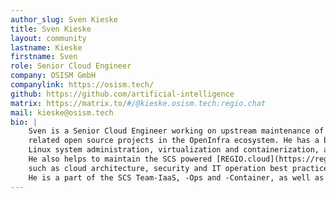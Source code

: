 ```yaml
---
author_slug: Sven Kieske
title: Sven Kieske
layout: community
lastname: Kieske
firstname: Sven
role: Senior Cloud Engineer
company: OSISM GmbH
companylink: https://osism.tech/
github: https://github.com/artificial-intelligence
matrix: https://matrix.to/#/@kieske.osism.tech:regio.chat
mail: kieske@osism.tech
bio: |
    Sven is a Senior Cloud Engineer working on upstream maintenance of Openstack project Kolla-Ansible and all
    related open source projects in the OpenInfra ecosystem. He has a background in
    Linux system administration, virtualization and containerization, as well as DevOps and Information Security.
    He also helps to maintain the SCS powered [REGIO.cloud](https://regio.digital/) and advises customers on topics
    such as cloud architecture, security and IT operation best practices.
    He is a part of the SCS Team-IaaS, -Ops and -Container, as well as part of the special interest groups Monitoring and Central API.
---
```

